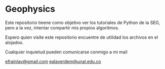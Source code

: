 # Geophysics

Este repositorio tieene como objetivo ver los tutoriales de Python de la SEG, pero a la vez, intentar compartir mis propios algoritmos.

Espero quien visite este repositorio encuentre de utilidad los archivos en el alojados.

Cualquier inquietud pueden comunicarse conmigo a mi mail

efrainlav@gmail.com
ealaverdem@unal.edu.co